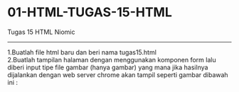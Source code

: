 # 01-HTML-TUGAS-15-HTML
Tugas 15 HTML Niomic
<hr>
1.Buatlah file html baru dan beri nama tugas15.html <br>
2.Buatlah tampilan halaman dengan menggunakan komponen form lalu diberi input tipe file gambar (hanya gambar) yang mana jika hasilnya dijalankan dengan web server chrome akan tampil seperti gambar dibawah ini :
